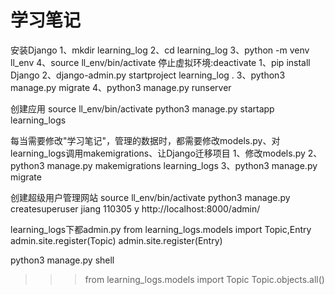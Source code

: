 # 学习笔记

安装Django
1、mkdir learning_log
2、cd learning_log
3、python -m venv ll_env
4、source ll_env/bin/activate
   停止虚拟环境:deactivate
   1、pip install Django
   2、django-admin.py startproject learning_log .
   3、python3 manage.py migrate
   4、python3 manage.py runserver
   
创建应用
source ll_env/bin/activate 
python3 manage.py startapp learning_logs   

每当需要修改"学习笔记"，管理的数据时，都需要修改models.py、对learning_logs调用makemigrations、让Django迁移项目
1、修改models.py
2、python3 manage.py makemigrations learning_logs
3、python3 manage.py migrate

创建超级用户管理网站
source ll_env/bin/activate
python3 manage.py createsuperuser
jiang
110305
y
http://localhost:8000/admin/

learning_logs下都admin.py
from learning_logs.models import Topic,Entry
admin.site.register(Topic)
admin.site.register(Entry)

python3 manage.py shell
>>> from learning_logs.models import Topic
>>> Topic.objects.all()




